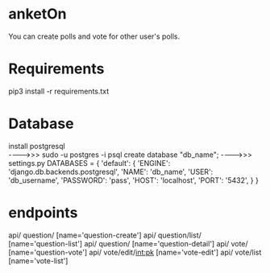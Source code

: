 # anketOn

You can create polls and vote for other user's polls. 

# Requirements

pip3 install -r requirements.txt

# Database

install postgresql </br>
---->>>
sudo -u postgres -i
psql
create database "db_name";
---->>> settings.py
DATABASES = {
    'default': {
        'ENGINE': 'django.db.backends.postgresql',
        'NAME': 'db_name',
        'USER': 'db_username',
        'PASSWORD': 'pass',
        'HOST': 'localhost',
        'PORT': '5432',
    }
}

# endpoints

api/ question/ [name='question-create']
api/ question/list/ [name='question-list']
api/ question/<slug> [name='question-detail']
api/ vote/ [name='question-vote']
api/ vote/edit/<int:pk> [name='vote-edit']
api/ vote/list [name='vote-list']
  
